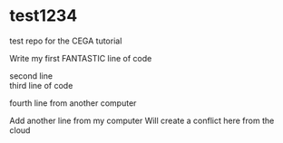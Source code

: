 # test1234
test repo for the CEGA tutorial

Write my first FANTASTIC line of code  

second line  
third line of code  

fourth line from another computer

Add another line from my computer
Will create a conflict here from the cloud

